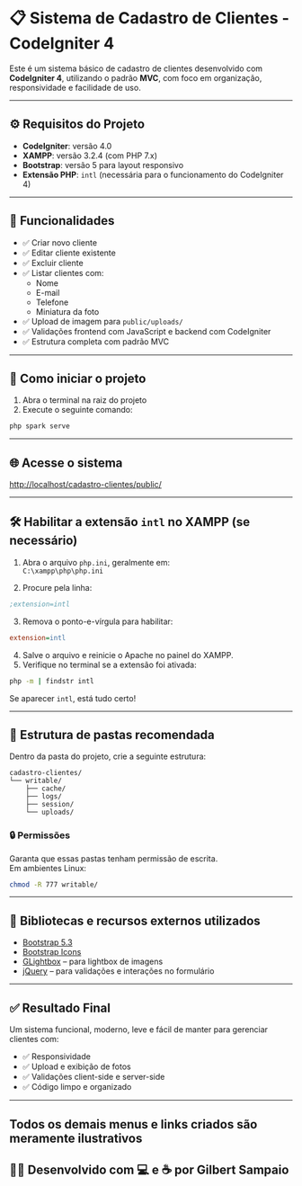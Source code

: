 # 📋 Sistema de Cadastro de Clientes - CodeIgniter 4

Este é um sistema básico de cadastro de clientes desenvolvido com **CodeIgniter 4**, utilizando o padrão **MVC**, com foco em organização, responsividade e facilidade de uso.

---

## ⚙️ Requisitos do Projeto

- **CodeIgniter**: versão 4.0  
- **XAMPP**: versão 3.2.4 (com PHP 7.x)  
- **Bootstrap**: versão 5 para layout responsivo  
- **Extensão PHP**: `intl` (necessária para o funcionamento do CodeIgniter 4)

---

## 🧩 Funcionalidades

- ✅ Criar novo cliente  
- ✅ Editar cliente existente  
- ✅ Excluir cliente  
- ✅ Listar clientes com:
  - Nome
  - E-mail
  - Telefone
  - Miniatura da foto
- ✅ Upload de imagem para `public/uploads/`
- ✅ Validações frontend com JavaScript e backend com CodeIgniter
- ✅ Estrutura completa com padrão MVC

---

## 🚀 Como iniciar o projeto

1. Abra o terminal na raiz do projeto
2. Execute o seguinte comando:

```bash
php spark serve
```

---

## 🌐 Acesse o sistema

[http://localhost/cadastro-clientes/public/](http://localhost/cadastro-clientes/public/)

---

## 🛠️ Habilitar a extensão `intl` no XAMPP (se necessário)

1. Abra o arquivo `php.ini`, geralmente em:  
   `C:\xampp\php\php.ini`

2. Procure pela linha:

```ini
;extension=intl
```

3. Remova o ponto-e-vírgula para habilitar:

```ini
extension=intl
```

4. Salve o arquivo e reinicie o Apache no painel do XAMPP.
5. Verifique no terminal se a extensão foi ativada:

```bash
php -m | findstr intl
```

Se aparecer `intl`, está tudo certo!

---

## 📁 Estrutura de pastas recomendada

Dentro da pasta do projeto, crie a seguinte estrutura:

```
cadastro-clientes/
└── writable/
    ├── cache/
    ├── logs/
    ├── session/
    └── uploads/
```

### 🔒 Permissões

Garanta que essas pastas tenham permissão de escrita.  
Em ambientes Linux:

```bash
chmod -R 777 writable/
```

---

## 🧰 Bibliotecas e recursos externos utilizados

- [Bootstrap 5.3](https://getbootstrap.com/)
- [Bootstrap Icons](https://icons.getbootstrap.com/)
- [GLightbox](https://biati-digital.github.io/glightbox/) – para lightbox de imagens
- [jQuery](https://jquery.com/) – para validações e interações no formulário

---

## ✅ Resultado Final

Um sistema funcional, moderno, leve e fácil de manter para gerenciar clientes com:

- ✅ Responsividade
- ✅ Upload e exibição de fotos
- ✅ Validações client-side e server-side
- ✅ Código limpo e organizado

---

## Todos os demais menus e links criados são meramente ilustrativos

## 👨‍💻 Desenvolvido com 💻 e ☕ por **Gilbert Sampaio**
